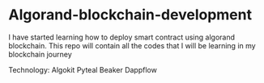 # Algorand-blockchain-development
I have started learning how to deploy smart contract using algorand blockchain. This repo will contain all the codes that I will be learning in my blockchain journey

Technology:
Algokit
Pyteal
Beaker
Dappflow

